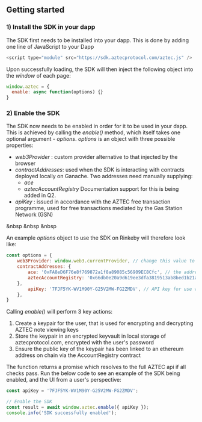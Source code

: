 ## Getting started

### 1) Install the SDK in your dapp
The SDK first needs to be installed into your dapp. This is done by adding one line of JavaScript to your Dapp

```js static
<script type="module" src="https://sdk.aztecprotocol.com/aztec.js" />
```

Upon successfully loading, the SDK will then inject the following object into the _window_ of each page:

```js static
window.aztec = {
  enable: async function(options) {}
}
```

### 2) Enable the SDK
The SDK now needs to be enabled in order for it to be used in your dapp. This is achieved by calling the _enable()_ method, which itself takes one optional argument - _options_. _options_ is an object with three possible properties:
- _web3Provider_ : custom provider alternative to that injected by the browser
- _contractAddresses_: used when the SDK is interacting with contracts deployed locally on Ganache. Two addresses need manually supplying: 
  - _ace_
  - _aztecAccountRegistry_
  Documentation support for this is being added in Q2.
- _apiKey_ : issued in accordance with the AZTEC free transaction programme, used for free transactions mediated by the Gas Station Network (GSN)

&nbsp 
&nbsp 
&nbsp 

An example _options_ object to use the SDK on Rinkeby will therefore look like:
```js static
const options = {
    web3Provider: window.web3.currentProvider, // change this value to use a different web3 provider
    contractAddresses: {
        ace: '0xFA8eD6F76e8f769872a1f8a89085c56909EC8Cfc', // the address of the ace contract on the local network
        aztecAccountRegistry: '0x66db0e20a9d619ee3dfa3819513ab8bed1b21a87' // the address of the aztec account registry contract on the local network.    
    },
        apiKey: '7FJF5YK-WV1M90Y-G25V2MW-FG2ZMDV', // API key for use with GSN for free txs.
    },
}
```

Calling _enable()_ will perform 3 key actions:

1. Create a keypair for the user, that is used for encrypting and decrypting AZTEC note viewing keys
2. Store the keypair in an encrypted keyvault in local storage of aztecprotocol.com, encrypted with the user's password
3. Ensure the public key of the keypair has been linked to an ethereum address on chain via the AccountRegistry contract

The function returns a promise which resolves to the full AZTEC api if all checks pass. Run the below code to see an example of the SDK being enabled, and the UI from a user's perspective:

```js
const apiKey = '7FJF5YK-WV1M90Y-G25V2MW-FG2ZMDV';

// Enable the SDK
const result = await window.aztec.enable({ apiKey });
console.info('SDK successfully enabled');
```
